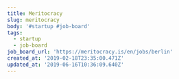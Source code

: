 ```yaml
---
title: Meritocracy
slug: meritocracy
body: '#startup #job-board'
tags:
  - startup
  - job-board
job_board_url: 'https://meritocracy.is/en/jobs/berlin'
created_at: '2019-02-18T23:35:00.471Z'
updated_at: '2019-06-16T10:36:09.640Z'
---
```


